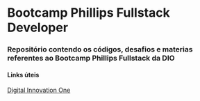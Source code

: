 # Bootcamp Phillips Fullstack Developer
### Repositório contendo os códigos, desafios e materias referentes ao Bootcamp Phillips Fullstack da DIO

#### Links úteis
[Digital Innovation One](https://www.dio.me)
